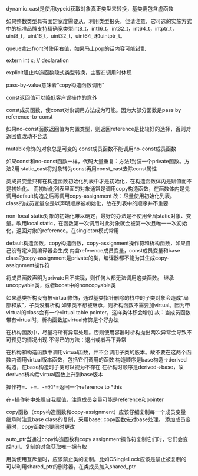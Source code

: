 dynamic_cast是使用typeid获取对象真正类型来转换，基类需包含虚函数

如果整数类型具有固定宽度需要从，利用类型<cstdint>报头，但请注意，它可选的实施方式中的标准品牌支持精确宽类型int8_t，int16_t，int32_t，int64_t，intptr_t，uint8_t，uint16_t，uint32_t，uint64_t和uintptr_t。

queue拿出front时使用右值，如果马上pop的话内容可能错乱

extern int x;   // declaration

explicit阻止构造函数隐式类型转换，主要在调用时体现

pass-by-value意味着“copy构造函数调用”

const返回值可以降低客户误操作的意外

const成员函数，使const对象调用方法成为可能。因为大部分函数是pass by reference-to-const

如果no-const函数返回值为内置类型，则返回reference是比较好的选择，否则对返回值改动不合法

mutable修饰的对象总是可变的
const成员函数不能调用no-const成员函数

如果const和no-const函数一样，代码大量重复：方法1封装一个private函数。方法2用 static_cast将对象转为const再用const_cast去除const属性

类成员变量只有在构造函数初始化列表中才是初始化，在构造函数体内是赋值而不是初始化。
而初始化列表里面的对象通常是调用copy构造函数，在函数体内是先调用default构造之后再调用copy-assignment
故：尽量使用初始化列表。  
class的成员变量总是以声明顺序被初始化，故在列表中的顺序并不重要

non-local static对象的初始化难以确定，最好的办法是不使用全局static对象、变量。改用local static，在函数第一次调用时此对象就会被第一次且唯一一次初始化，返回对象的reference。在singleton模式常用

default构造函数，copy构造函数，copy-assignment操作符和析构函数，如果自己没有定义则编译器会生成
内含reference成员变量，const成员变量和base class的copy-assignment是private的类，编译器都不能为其生成copy-assignment操作符

将成员函数声明为private且不实现，则任何人都无法调用这类函数。
继承uncopyable类，或者boost中的noncopyable类

如果基类析构没有被virtual修饰，通过基类指针删除的栈中的子类对象会造成“局部释放”，子类没有析构
如果类不想被继承，则析构函数不需要加virtual。因为带virtual的class会有一个virtual table pointer，这样类体积会增加
故：当成员函数带有virtual时，析构函数加virtual修饰是个好办法

在析构函数中，尽量将所有异常处理。否则使用容器时析构抛出两次异常会导致不可预见的情况出现
不得已的方法：退出或者吞下异常

在析构和构造函数中调用virtual函数，并不会调用子类的版本。故不要在这两个函数内调用virtual版本函数，包括它们调用的函数
构造顺序是base构造->derived构造，在base构造时子类可以视为不存在
在析构时顺序是derived->base，故derived析构后virtual函数上升到base版本

操作符=、+=、-=和*=返回一个reference to *this

在=操作符中处理自我赋值，注意成员变量可能是reference和pointer

copy函数（copy构造函数和copy-assignment）应该仔细复制每一个成员变量
继承时注意base class的复制，采用base::copy函数先对base处理。
添加成员变量时，copy函数也要同时更改

auto_ptr当通过copy构造函数和copy assignment操作符复制它们时，它们会变成null。复制的对象获取唯一拥有权


用类使用互斥量时，应该禁止类的复制。比如CSingleLock应该是禁止被复制的
可以利用shared_ptr的删除器，在类成员加入shared_ptr

